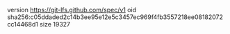 version https://git-lfs.github.com/spec/v1
oid sha256:c05ddaded2c14b3ee95e12e5c3457ec969f4fb3557218ee08182072cc14468d1
size 19327

